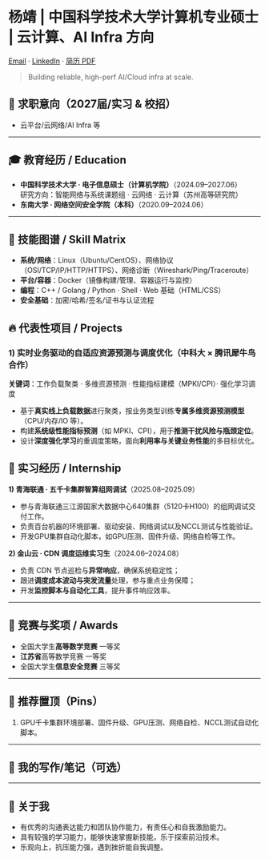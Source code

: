 # 杨靖 | 中国科学技术大学计算机专业硕士 | 云计算、AI Infra 方向


[Email](mailto:yangliqing777@email.com) · [LinkedIn](#) · [简历 PDF](./assets/杨靖_简历.pdf)
> Building reliable, high-perf AI/Cloud infra at scale. 

## 🎯 求职意向（2027届/实习 & 校招）
- 云平台/云网络/AI Infra 等

---

## 🎓 教育经历 / Education
- **中国科学技术大学 · 电子信息硕士（计算机学院）**（2024.09–2027.06）  
  研究方向：智能网络与系统课题组 · 云网络 · 云计算（苏州高等研究院）
- **东南大学 · 网络空间安全学院（本科）**（2020.09–2024.06）

---

## 🧠 技能图谱 / Skill Matrix
- **系统/网络**：Linux（Ubuntu/CentOS）、网络协议（OSI/TCP/IP/HTTP/HTTPS）、网络诊断（Wireshark/Ping/Traceroute）  
- **平台/容器**：Docker（镜像构建/管理、容器运行与监控）  
- **编程**：C++ / Golang / Python · Shell · Web 基础（HTML/CSS）  
- **安全基础**：加密/哈希/签名/证书与认证流程  


## 🔥 代表性项目 / Projects
### 1) 实时业务驱动的自适应资源预测与调度优化（中科大 × 腾讯犀牛鸟合作）
**关键词**：工作负载聚类 · 多维资源预测 · 性能指标建模（MPKI/CPI）· 强化学习调度  
- 基于**真实线上负载数据**进行聚类，按业务类型训练**专属多维资源预测模型**（CPU/内存/IO 等）。  
- 构建**系统级性能指标预测**（如 MPKI、CPI），用于**推测干扰风险与瓶颈定位**。  
- 设计**深度强化学习**的重调度策略，面向**利用率与关键业务性能**的多目标优化。  


## 🧪 实习经历 / Internship

**1) 青海联通 · 五千卡集群智算组网调试**（2025.08–2025.09）  
- 参与青海联通三江源国家大数据中心640集群（5120卡H100）的组网调试交付工作。
- 负责百台机器的环境部署、驱动安装、网络调试以及NCCL测试与性能验证。
- 开发GPU集群自动化脚本，如GPU压测、固件升级、网络自检等工作。



**2) 金山云 · CDN 调度运维实习生**（2024.06–2024.08）  
- 负责 CDN 节点巡检与**异常响应**，确保系统稳定性；  
- 跟进**调度成本波动与突发流量**处理，参与重点业务保障；  
- 开发**监控脚本与自动化工具**，提升事件响应效率。  

---

## 🏅 竞赛与奖项 / Awards
- 全国大学生**高等数学竞赛** 一等奖  
- **江苏省**高等数学竞赛 一等奖  
- 全国大学生**信息安全竞赛** 三等奖

---

## 📌 推荐置顶（Pins）
1. GPU千卡集群环境部署、固件升级、GPU压测、网络自检、NCCL测试自动化脚本。

---

## 📝 我的写作/笔记（可选）

---

## 💬 关于我
- 有优秀的沟通表达能力和团队协作能力，有责任心和自我激励能力。
- 具有较强的学习能力，能够快速掌握新技能，乐于探索前沿技术。
- 乐观向上，抗压能力强，遇到挫折能自我调整。


